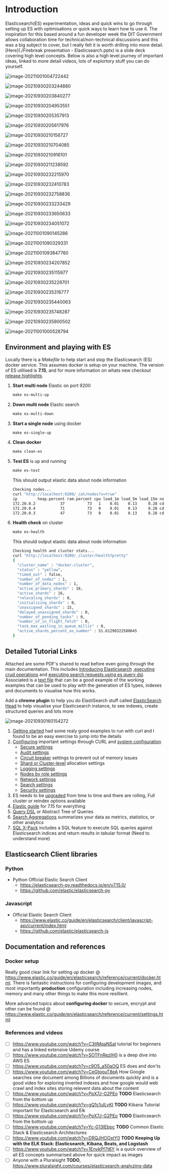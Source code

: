 # Introduction

Elasticsearch(ES) experimentation, ideas and quick wins to go through setting up ES with optimisations or quick ways to learn how to use it. The inspiration for this based around a fun developer week the DIT Government allows collaboration time for technical/non-technical discussions and this was a big subject to cover, but I really felt it is worth drilling into more detail. [Here](./Firebreak presentation - Elasticsearch.pptx) is a slide deck covering high level concepts. Below is also a high level journey of important ideas, linked to more detail videos, lots of explortory stuff you can do yourself.

![image-20211001004722442](./images/basics.png)

![image-20210930203244880](./images/basic-concepts.png)

![image-20210930203840277](./images/index-type.png)

![image-20210930204953551](./images/document-shards-replicas.png)

![image-20210930205357913](./images/api-conventions.png)

![image-20210930205617976](./images/multiple-indices.png)

![image-20210930210156727](./images/math-support.png)

![image-20210930210704085](./images/common-options.png)

![image-20210930210916101](./images/url-access-control.png)

![image-20210930211238592](./images/es-apis.png)

![image-20210930232215970](./images/document-api.png)

![image-20210930232410783](./images/crud-operations.png)

![image-20210930232758836](./images/search-api.png)

![image-20210930233233429](./images/aggregation.png)

![image-20210930233650633](./images/aggregation-types.png)

![image-20210930234051072](./images/index-api.png)

![image-20211001090145286](./images/shards.png)

![image-20211001090329331](./images/primary-replica-shards.png)

![image-20211001093847760](./images/configuring-shards.png)

![image-20210930234207852](./images/cluster-api.png)

![image-20210930235115977](./images/query-dsl.png)

![image-20210930235226701](./images/mapping.png)

![image-20210930235316777](./images/mapping-parameters.png)

![image-20210930235440063](./images/analysis.png)

![image-20210930235748287](./images/modules.png)

![image-20210930235900502](./images/module-types.png)

![image-20211001000528794](./images/aws-es-domain.png)

## Environment and playing with ES

Locally there is a _Makefile_ to help start and stop the Elasticsearch (ES) docker service. This assumes docker is setup on your machine. The version of ES utilised is **7.15**, and for more information on whats new checkout [release highlights](https://www.elastic.co/guide/en/elasticsearch/reference/current/release-highlights.html).

1. **Start** **multi node** Elastic on port 9200

   ```makefile
   make es-multi-up
   ```

2. **Down multi node** Elastic search

   ```makefile
   make es-multi-down
   ```

3. **Start a single node** using docker

   ```makefile
   make es-single-up
   ```

4. **Clean docker**

   ```makefile
   make clean-es
   ```

5. **Test ES** is up and running

   ```makefile
   make es-test
   ```

   This should output elastic data about node information

   ```bash
   Checking nodes...
   curl "http://localhost:9200/_cat/nodes?v=true"
   ip         heap.percent ram.percent cpu load_1m load_5m load_15m node.role   master name
   172.20.0.2           37          73   1    0.01    0.13     0.28 cdfhilmrstw *      es02
   172.20.0.4           71          73   0    0.01    0.13     0.28 cdfhilmrstw -      es03
   172.20.0.3           47          73   0    0.01    0.13     0.28 cdfhilmrstw -      es01
   ```

6. **Health check** on cluster

   ```makefile
   make es-health
   ```

   This should output elastic data about node information

   ```bash
   Checking health and cluster stats...
   curl "http://localhost:9200/_cluster/health?pretty"
   {
     "cluster_name" : "docker-cluster",
     "status" : "yellow",
     "timed_out" : false,
     "number_of_nodes" : 1,
     "number_of_data_nodes" : 1,
     "active_primary_shards" : 16,
     "active_shards" : 16,
     "relocating_shards" : 0,
     "initializing_shards" : 0,
     "unassigned_shards" : 15,
     "delayed_unassigned_shards" : 0,
     "number_of_pending_tasks" : 0,
     "number_of_in_flight_fetch" : 0,
     "task_max_waiting_in_queue_millis" : 0,
     "active_shards_percent_as_number" : 51.61290322580645
   }
   ```

## Detailed Tutorial Links

Attached are some PDF's shared to read before even going through the main documentation. This includes [Introducing Elasticsearch](./introducing-elasticsearch-slides.pdf) ,[executing crud operations](./executing-crud-operations-using-the-elasticsearch-apis-slides.pdf) and [executing search requests using es query dsl](./executing-search-requests-using-elasticsearch-query-dsl-slides.pdf). Associated is a [text file](./ElasticsearchCommands.txt) that can be a good example of the working examples that can be used to play with the generation of ES types, indexes and documents to visualise how this works.

Add a **chrome plugin** to help you do ElastiSearch stuff called [ElasticSearch Head](https://chrome.google.com/webstore/detail/elasticsearch-head/ffmkiejjmecolpfloofpjologoblkegm) to help visualise your Elasticsearch instance, to see indexes, create structured queries and lots more

![image-20210930160154272](./images/elastic-search-head.png)

1. [Getting started](https://www.elastic.co/guide/en/elasticsearch/reference/current/getting-started.html) had some realy good examples to run with curl and I found to be an easy exercise to jump into the details
2. [Configuring](https://www.elastic.co/guide/en/elasticsearch/reference/current/important-settings.html) important settings through CURL and [system configuration](https://www.elastic.co/guide/en/elasticsearch/reference/current/system-config.html)
   - [Secure settings](https://www.elastic.co/guide/en/elasticsearch/reference/current/secure-settings.html)
   - [Audit settings](https://www.elastic.co/guide/en/elasticsearch/reference/current/auditing-settings.html)
   - [Circuit breaker](https://www.elastic.co/guide/en/elasticsearch/reference/current/circuit-breaker.html) settings to prevent out of memory issues
   - [Shard or Cluster-level](https://www.elastic.co/guide/en/elasticsearch/reference/current/modules-cluster.html) allocation settings
   - [Logging settings](https://www.elastic.co/guide/en/elasticsearch/reference/current/logging.html)
   - [Nodes by role settings](https://www.elastic.co/guide/en/elasticsearch/reference/current/modules-node.html)
   - [Network settings](https://www.elastic.co/guide/en/elasticsearch/reference/current/modules-network.html)
   - [Search settings](https://www.elastic.co/guide/en/elasticsearch/reference/current/search-settings.html)
   - [Security settings](https://www.elastic.co/guide/en/elasticsearch/reference/current/security-settings.html)
3. ES needs to be [upgraded](https://www.elastic.co/guide/en/elasticsearch/reference/current/setup-upgrade.html) from time to time and there are rolling, Full cluster or reindex options available
4. [Elastic guide](https://www.elastic.co/guide/en/elasticsearch/reference/current/index.html) for 7.15 for everything
5. [Query DSL](https://www.elastic.co/guide/en/elasticsearch/reference/current/query-dsl.html) or Abstract Tree of Queries
6. [Search Aggregations](https://www.elastic.co/guide/en/elasticsearch/reference/current/search-aggregations.html) summarizes your data as metrics, statistics, or other analytics
7. [SQL X-Pack](https://www.elastic.co/guide/en/elasticsearch/reference/current/xpack-sql.html) includes a SQL feature to execute SQL queries against Elasticsearch indices and return results in tabular format (Need to understand more)

## Elasticsearch Client libraries

### Python

- Python Official Elastic Search Client
  - https://elasticsearch-py.readthedocs.io/en/v7.15.0/
  - https://github.com/elastic/elasticsearch-py

### Javascript

- Official Elastic Search Client
  - https://www.elastic.co/guide/en/elasticsearch/client/javascript-api/current/index.html
  - https://github.com/elastic/elasticsearch-js

## Documentation and references

### Docker setup

Really good clear link for setting up docker @ https://www.elastic.co/guide/en/elasticsearch/reference/current/docker.html. There is fantastic instructions for configuring development images, and most importantly **production** configuration including increasing nodes, memory and many other things to make this more resillient.

More advanced topics about **configuring docker** to secure, encrypt and other can be found @ https://www.elastic.co/guide/en/elasticsearch/reference/current/settings.html

### References and videos

- [ ] https://www.youtube.com/watch?v=C3tlMqaNSaI tutorial for beginners and has a linked extensive Udemy course
- [ ] https://www.youtube.com/watch?v=SOTFnRezIH0 is a deep dive into AWS ES
- [ ] https://www.youtube.com/watch?v=c9O5_a50aOQ ES does and don'ts
- [ ] https://www.youtube.com/watch?v=CeGtqouT8eA How Google searches one document among Billions of documents quickly and is a good video for exploring inverted indexes and how google would web crawl and index sites storing relevent data about the content
- [ ] https://www.youtube.com/watch?v=PpX7J-G2PEo **TODO** Elasticsearch from the bottom up
- [ ] https://www.youtube.com/watch?v=gQ1c1uILyKI **TODO** Kibana Tutorial important for Elasticsearch and Elk
- [ ] https://www.youtube.com/watch?v=PpX7J-G2PEo **TODO** Elasticsearch from the bottom up
- [ ] https://www.youtube.com/watch?v=Yc-G13lEbpc **TODO** Common Elastic Stack & Elasticsearch Architectures
- [ ] https://www.youtube.com/watch?v=DRQJHOOstY0 **TODO** **Keeping Up with the ELK Stack: Elasticsearch, Kibana, Beats, and Logstash**
- [ ] https://www.youtube.com/watch?v=1EnvkPf7t6Y is a quick overview of all ES concepts summarised above for quick impact as images
- [ ] Anyone with a Pluralsight **TODO**, https://www.pluralsight.com/courses/elasticsearch-analyzing-data
